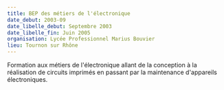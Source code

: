 ```yaml
---
title: BEP des métiers de l'électronique
date_debut: 2003-09
date_libelle_debut: Septembre 2003
date_libelle_fin: Juin 2005
organisation: Lycée Professionnel Marius Bouvier
lieu: Tournon sur Rhône
---
```


Formation aux métiers de l'électronique allant de la conception à la réalisation de circuits imprimés en passant par la maintenance d'appareils électroniques.